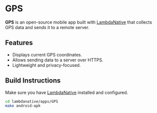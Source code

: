 # GPS

**GPS** is an open-source mobile app built with [LambdaNative](http://lambdanative.org/) that collects GPS data and sends it to a remote server.

## Features

- Displays current GPS coordinates.
- Allows sending data to a server over HTTPS.
- Lightweight and privacy-focused.

## Build Instructions

Make sure you have [LambdaNative](http://lambdanative.org/) installed and configured.

```bash
cd lambdanative/apps/GPS
make android-apk
